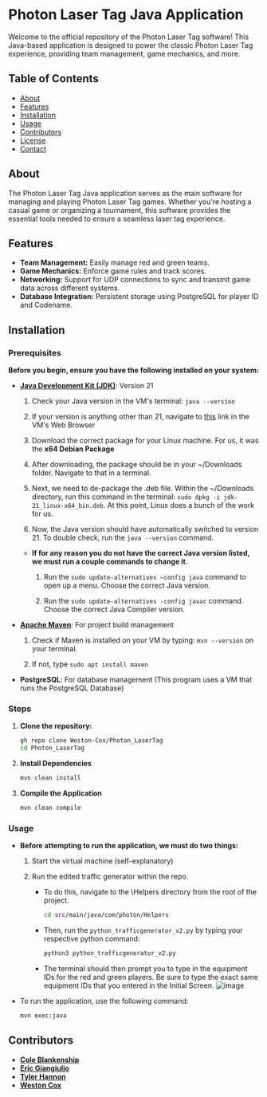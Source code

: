 # Photon Laser Tag Java Application

Welcome to the official repository of the Photon Laser Tag software! This Java-based application is designed to power the classic Photon Laser Tag experience, providing team management, game mechanics, and more.

## Table of Contents
- [About](#about)
- [Features](#features)
- [Installation](#installation)
- [Usage](#usage)
- [Contributors](#contributors)
- [License](#license)
- [Contact](#contact)

## About

The Photon Laser Tag Java application serves as the main software for managing and playing Photon Laser Tag games. Whether you're hosting a casual game or organizing a tournament, this software provides the essential tools needed to ensure a seamless laser tag experience.

## Features

- **Team Management:** Easily manage red and green teams.
- **Game Mechanics:** Enforce game rules and track scores.
- **Networking:** Support for UDP connections to sync and transmit game data across different systems.
- **Database Integration:** Persistent storage using PostgreSQL for player ID and Codename.

## Installation

### Prerequisites

**Before you begin, ensure you have the following installed on your system:**

- **[Java Development Kit (JDK)](https://www.oracle.com/java/technologies/downloads/#jdk21-windows)**: Version 21

  1. Check your Java version in the VM's terminal:  `java --version`
 
  2. If your version is anything other than 21, navigate to [this](https://www.oracle.com/java/technologies/downloads/#java21) link in the VM's Web Browser
 
  3. Download the correct package for your Linux machine. For us, it was the **x64 Debian Package**
 
  4. After downloading, the package should be in your ~/Downloads folder. Navigate to that in a terminal.
 
  5. Next, we need to de-package the .deb file. Within the ~/Downloads directory, run this command in the terminal: `sudo dpkg -i jdk-21_linux-x64_bin.deb`. At this point, Linux does a bunch of the work for us.
 
  6. Now, the Java version should have automatically switched to version 21. To double check, run the `java --version` command.
 
   - **If for any reason you do not have the correct Java version listed, we must run a couple commands to change it.**

      1. Run the `sudo update-alternatives –config java` command to open up a menu. Choose the correct Java version.

      2. Run the `sudo update-alternatives -config javac`  command. Choose the correct Java Compiler version.
   
- **[Apache Maven](https://maven.apache.org/download.cgi)**: For project build management

  1. Check if Maven is installed on your VM by typing: `mvn --version` on your terminal.
 
  2. If not, type `sudo apt install maven`
 
- **PostgreSQL**: For database management (This program uses a VM that runs the PostgreSQL Database)

### Steps

1. **Clone the repository:**
   ```bash
   gh repo clone Weston-Cox/Photon_LaserTag
   cd Photon_LaserTag

2. **Install Dependencies**
   ```bash
   mvn clean install

3. **Compile the Application**
   ```bash
   mvn clean compile

### Usage

* **Before attempting to run the application, we must do two things:**

  1.  Start the virtual machine (self-explanatory)

  2.  Run the edited traffic generator within the repo.
  
      - To do this, navigate to the \Helpers directory from the root of the project.
        ```bash
        cd src/main/java/com/photon/Helpers

      - Then, run the `python_trafficgenerator_v2.py` by typing your respective python command:
        ```bash
        python3 python_trafficgenerator_v2.py

      - The terminal should then prompt you to type in the equipment IDs for the red and green players. Be sure to type the exact same equipment IDs that you entered in the Initial Screen.
        ![image](https://github.com/user-attachments/assets/c73f3c41-f68a-4c4b-b9a0-ee6963af4016)


* To run the application, use the following command:

  ```bash
  mvn exec:java
  ```
## Contributors
  - **[Cole Blankenship](https://github.com/Cole-Blankenship)**
  - **[Eric Giangiulio](https://github.com/ericgiang)**
  - **[Tyler Hannon](https://github.com/Tyler-Hannon)**
  - **[Weston Cox](https://github.com/Weston-Cox)**
